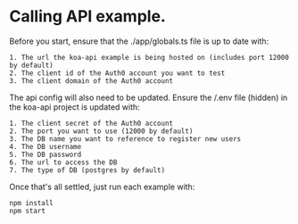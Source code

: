 # Calling API example.

Before you start, ensure that the ./app/globals.ts file is up to date with:

    1. The url the koa-api example is being hosted on (includes port 12000 by default)
    2. The client id of the Auth0 account you want to test
    3. The client domain of the Auth0 account

The api config will also need to be updated. Ensure the /.env file (hidden) in 
the koa-api project is updated with:
    
    1. The client secret of the Auth0 account
    2. The port you want to use (12000 by default)
    3. The DB name you want to reference to register new users
    4. The DB username
    5. The DB password
    6. The url to access the DB
    7. The type of DB (postgres by default)

Once that's all settled, just run each example with:

```
npm install
npm start
```


